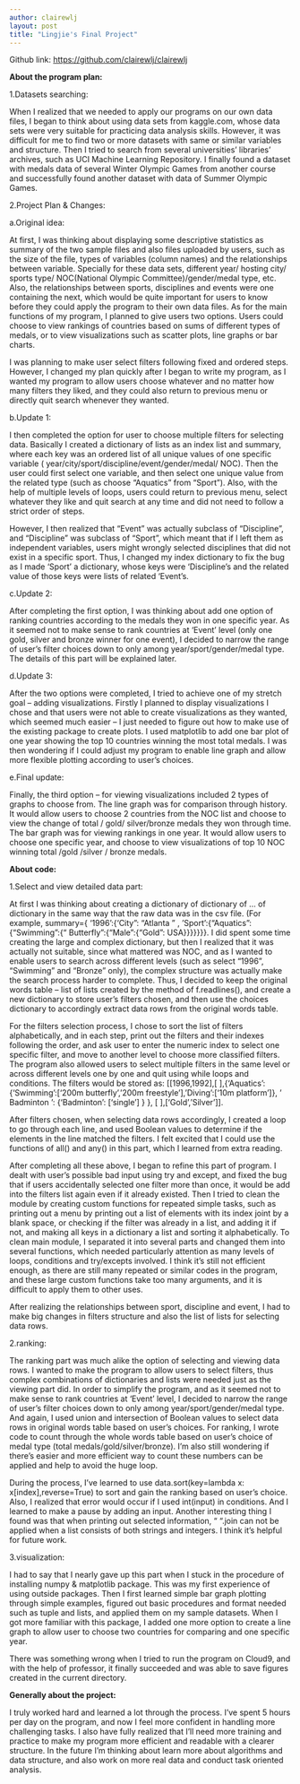 ```yaml
---
author: clairewlj
layout: post
title: "Lingjie's Final Project"
---
```


Github link: https://github.com/clairewlj/clairewlj

**About the program plan:**

1.Datasets searching: 

When I realized that we needed to apply our programs on our own data files, I began to think about using data sets from kaggle.com, whose data sets were very suitable for practicing data analysis skills. However, it was difficult for me to find two or more datasets with same or similar variables and structure. Then I tried to search from several universities’ libraries’ archives, such as UCI Machine Learning Repository. I finally found a dataset with medals data of several Winter Olympic Games from another course and successfully found another dataset with data of Summer Olympic Games.

2.Project Plan & Changes: 

a.Original idea: 

At first, I was thinking about displaying some descriptive statistics as summary of the two sample files and also files uploaded by users, such as the size of the file, types of variables (column names) and the relationships between variable. Specially for these data sets, different year/ hosting city/ sports type/ NOC(National Olympic Committee)/gender/medal type, etc. Also, the relationships between sports, disciplines and events were one containing the next, which would be quite important for users to know before they could apply the program to their own data files. As for the main functions of my program, I planned to give users two options. Users could choose to view rankings of countries based on sums of different types of medals, or to view visualizations such as scatter plots, line graphs or bar charts.

I was planning to make user select filters following fixed and ordered steps. However, I changed my plan quickly after I began to write my program, as I wanted my program to allow users choose whatever and no matter how many filters they liked, and they could also return to previous menu or directly quit search whenever they wanted.

b.Update 1: 

I then completed the option for user to choose multiple filters for selecting data. Basically I created a dictionary of lists as an index list and summary, where each key was an ordered list of all unique values of one specific variable ( year/city/sport/discipline/event/gender/medal/ NOC). Then the user could first select one variable, and then select one unique value from the related type (such as choose “Aquatics” from “Sport”). Also, with the help of multiple levels of loops, users could return to previous menu, select whatever they like and quit search at any time and did not need to follow a strict order of steps. 

However, I then realized that “Event” was actually subclass of “Discipline”, and “Discipline” was subclass of “Sport”, which meant that if I left them as independent variables, users might wrongly selected disciplines that did not exist in a specific sport. Thus, I changed my index dictionary to fix the bug as I made ‘Sport’ a dictionary, whose keys were ‘Discipline’s and the related value of those keys were lists of related ‘Event’s.

c.Update 2: 

After completing the first option, I was thinking about add one option of ranking countries according to the medals they won in one specific year. As it seemed not to make sense to rank countries at ‘Event’ level (only one gold, silver and bronze winner for one event), I decided to narrow the range of user’s filter choices down to only among year/sport/gender/medal type. The details of this part will be explained later.

d.Update 3:

After the two options were completed, I tried to achieve one of my stretch goal – adding visualizations. Firstly I planned to display visualizations I chose and that users were not able to create visualizations as they wanted, which seemed much easier – I just needed to figure out how to make use of the existing package to create plots. I used matplotlib to add one bar plot of one year showing the top 10 countries winning the most total medals. I was then wondering if I could adjust my program to enable line graph and allow more flexible plotting according to user’s choices.

e.Final update: 

Finally, the third option – for viewing visualizations included 2 types of graphs to choose from. The line graph was for comparison through history. It would allow users to choose 2 countries from the NOC list and choose to view the change of total / gold/ silver/bronze medals they won through time. The bar graph was for viewing rankings in one year. It would allow users to choose one specific year, and choose to view visualizations of top 10 NOC winning total /gold /silver / bronze medals.

**About code:** 

1.Select and view detailed data part:

At first I was thinking about creating a dictionary of dictionary of … of dictionary in the same way that the raw data was in the csv file. (For example, summary={ ‘1996’:{‘City”: “Atlanta ” , ’Sport’:{“Aquatics”:{“Swimming”:{“ Butterfly”:{“Male”:{“Gold”:  USA}}}}}}}. I did spent some time creating the large and complex dictionary, but then I realized that it was actually not suitable, since what mattered was NOC, and as I wanted to enable users to search across different levels (such as select “1996”, “Swimming” and “Bronze” only), the complex structure was actually make the search process harder to complete. Thus, I decided to keep the original words table – list of lists created by the method of f.readlines(), and create a new dictionary to store user’s filters chosen, and then use the choices dictionary to accordingly extract data rows from the original words table.

For the filters selection process, I chose to sort the list of filters alphabetically, and in each step, print out the filters and their indexes following the order, and ask user to enter the numeric index to select one specific filter, and move to another level to choose more classified filters. The program also allowed users to select multiple filters in the same level or across different levels one by one and quit using while loops and conditions. The filters would be stored as: [[1996,1992],[ ],{‘Aquatics’:{‘Swimming’:[‘200m butterfly’,’200m freestyle’],’Diving’:[‘10m platform’]}, ’ Badminton ’: {‘Badminton’: [‘single’] } }, [ ],[‘Gold’,’Silver’]].

After filters chosen, when selecting data rows accordingly, I created a loop to go through each line, and used Boolean values to determine if the elements in the line matched the filters. I felt excited that I could use the functions of all() and any() in this part, which I learned from extra reading.

After completing all these above, I began to refine this part of program. I dealt with user’s possible bad input using try and except, and fixed the bug that if users accidentally selected one filter more than once, it would be add into the filters list again even if it already existed. Then I tried to clean the module by creating custom functions for repeated simple tasks, such as printing out a menu by printing out a list of elements with its index joint by a blank space, or checking if the filter was already in a list, and adding it if not, and making all keys in a dictionary a list and sorting it alphabetically. To clean main module, I separated it into several parts and changed them into several functions, which needed particularly attention as many levels of loops, conditions and try/excepts involved. I think it’s still not efficient enough, as there are still many repeated or similar codes in the program, and these large custom functions take too many arguments, and it is difficult to apply them to other uses. 
		
After realizing the relationships between sport, discipline and event, I had to make big changes in filters structure and also the list of lists for selecting data rows.

2.ranking:

The ranking part was much alike the option of selecting and viewing data rows. I wanted to make the program to allow users to select filters, thus complex combinations of dictionaries and lists were needed just as the viewing part did. In order to simplify the program, and as it seemed not to make sense to rank countries at ‘Event’ level, I decided to narrow the range of user’s filter choices down to only among year/sport/gender/medal type. And again, I used union and intersection of Boolean values to select data rows in original words table based on user’s choices. For ranking, I wrote code to count through the whole words table based on user’s choice of medal type (total medals/gold/silver/bronze). I’m also still wondering if there’s easier and more efficient way to count these numbers can be applied and help to avoid the huge loop.

During the process, I’ve learned to use data.sort(key=lambda x: x[index],reverse=True) to sort and gain the ranking based on user’s choice. Also, I realized that error would occur if I used int(input) in conditions. And I learned to make a pause by adding an input. Another interesting thing I found was that when printing out selected information, “ “.join can not be applied when a list consists of both strings and integers. I think it’s helpful for future work.

3.visualization: 

I had to say that I nearly gave up this part when I stuck in the procedure of installing numpy & matplotlib package. This was my first experience of using outside packages. Then I first learned simple bar graph plotting through simple examples, figured out basic procedures and format needed such as tuple and lists, and applied them on my sample datasets. When I got more familiar with this package, I added one more option to create a line graph to allow user to choose two countries for comparing and one specific year.

There was something wrong when I tried to run the program on Cloud9, and with the help of professor, it finally succeeded and was able to save figures created in the current directory.

**Generally about the project:**

I truly worked hard and learned a lot through the process. I’ve spent 5 hours per day on the program, and now I feel more confident in handling more challenging tasks. I also have fully realized that I’ll need more training and practice to make my program more efficient and readable with a clearer structure. In the future I’m thinking about learn more about algorithms and data structure, and also work on more real data and conduct task oriented analysis.
